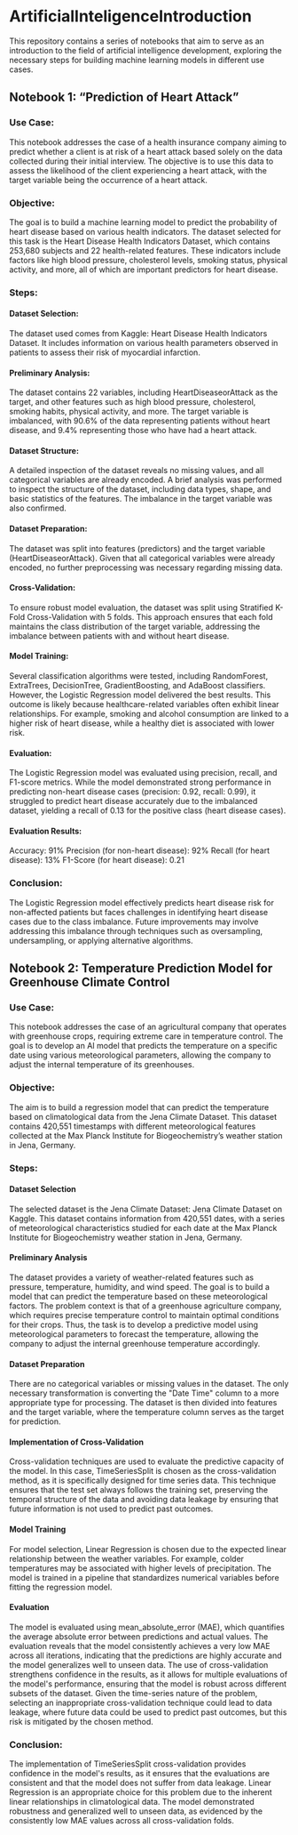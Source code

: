 # ArtificialInteligenceIntroduction
This repository contains a series of notebooks that aim to serve as an introduction to the field of artificial intelligence development, exploring the necessary steps for building machine learning models in different use cases.

## Notebook 1: “Prediction of Heart Attack”

### Use Case:
This notebook addresses the case of a health insurance company aiming to predict whether a client is at risk of a heart attack based solely on the data collected during their initial interview. The objective is to use this data to assess the likelihood of the client experiencing a heart attack, with the target variable being the occurrence of a heart attack.

### Objective:
The goal is to build a machine learning model to predict the probability of heart disease based on various health indicators. The dataset selected for this task is the Heart Disease Health Indicators Dataset, which contains 253,680 subjects and 22 health-related features. These indicators include factors like high blood pressure, cholesterol levels, smoking status, physical activity, and more, all of which are important predictors for heart disease.

### Steps:

#### Dataset Selection:
The dataset used comes from Kaggle: Heart Disease Health Indicators Dataset. It includes information on various health parameters observed in patients to assess their risk of myocardial infarction.

#### Preliminary Analysis:
The dataset contains 22 variables, including HeartDiseaseorAttack as the target, and other features such as high blood pressure, cholesterol, smoking habits, physical activity, and more. The target variable is imbalanced, with 90.6% of the data representing patients without heart disease, and 9.4% representing those who have had a heart attack.

#### Dataset Structure:
A detailed inspection of the dataset reveals no missing values, and all categorical variables are already encoded. A brief analysis was performed to inspect the structure of the dataset, including data types, shape, and basic statistics of the features. The imbalance in the target variable was also confirmed.

#### Dataset Preparation:
The dataset was split into features (predictors) and the target variable (HeartDiseaseorAttack). Given that all categorical variables were already encoded, no further preprocessing was necessary regarding missing data.

#### Cross-Validation:
To ensure robust model evaluation, the dataset was split using Stratified K-Fold Cross-Validation with 5 folds. This approach ensures that each fold maintains the class distribution of the target variable, addressing the imbalance between patients with and without heart disease.

#### Model Training:
Several classification algorithms were tested, including RandomForest, ExtraTrees, DecisionTree, GradientBoosting, and AdaBoost classifiers. However, the Logistic Regression model delivered the best results. This outcome is likely because healthcare-related variables often exhibit linear relationships. For example, smoking and alcohol consumption are linked to a higher risk of heart disease, while a healthy diet is associated with lower risk.

#### Evaluation:
The Logistic Regression model was evaluated using precision, recall, and F1-score metrics. While the model demonstrated strong performance in predicting non-heart disease cases (precision: 0.92, recall: 0.99), it struggled to predict heart disease accurately due to the imbalanced dataset, yielding a recall of 0.13 for the positive class (heart disease cases).

#### Evaluation Results:
Accuracy: 91%
Precision (for non-heart disease): 92%
Recall (for heart disease): 13%
F1-Score (for heart disease): 0.21

### Conclusion:
The Logistic Regression model effectively predicts heart disease risk for non-affected patients but faces challenges in identifying heart disease cases due to the class imbalance. Future improvements may involve addressing this imbalance through techniques such as oversampling, undersampling, or applying alternative algorithms.

## Notebook 2: Temperature Prediction Model for Greenhouse Climate Control

### Use Case:
This notebook addresses the case of an agricultural company that operates with greenhouse crops, requiring extreme care in temperature control. The goal is to develop an AI model that predicts the temperature on a specific date using various meteorological parameters, allowing the company to adjust the internal temperature of its greenhouses.

### Objective:
The aim is to build a regression model that can predict the temperature based on climatological data from the Jena Climate Dataset. This dataset contains 420,551 timestamps with different meteorological features collected at the Max Planck Institute for Biogeochemistry’s weather station in Jena, Germany.

### Steps:

#### Dataset Selection
The selected dataset is the Jena Climate Dataset: Jena Climate Dataset on Kaggle.
This dataset contains information from 420,551 dates, with a series of meteorological characteristics studied for each date at the Max Planck Institute for Biogeochemistry weather station in Jena, Germany.

#### Preliminary Analysis
The dataset provides a variety of weather-related features such as pressure, temperature, humidity, and wind speed. The goal is to build a model that can predict the temperature based on these meteorological factors.
The problem context is that of a greenhouse agriculture company, which requires precise temperature control to maintain optimal conditions for their crops. Thus, the task is to develop a predictive model using meteorological parameters to forecast the temperature, allowing the company to adjust the internal greenhouse temperature accordingly.

#### Dataset Preparation
There are no categorical variables or missing values in the dataset. The only necessary transformation is converting the "Date Time" column to a more appropriate type for processing.
The dataset is then divided into features and the target variable, where the temperature column serves as the target for prediction.

#### Implementation of Cross-Validation
Cross-validation techniques are used to evaluate the predictive capacity of the model. In this case, TimeSeriesSplit is chosen as the cross-validation method, as it is specifically designed for time series data.
This technique ensures that the test set always follows the training set, preserving the temporal structure of the data and avoiding data leakage by ensuring that future information is not used to predict past outcomes.

#### Model Training
For model selection, Linear Regression is chosen due to the expected linear relationship between the weather variables. For example, colder temperatures may be associated with higher levels of precipitation.
The model is trained in a pipeline that standardizes numerical variables before fitting the regression model.

#### Evaluation
The model is evaluated using mean_absolute_error (MAE), which quantifies the average absolute error between predictions and actual values.
The evaluation reveals that the model consistently achieves a very low MAE across all iterations, indicating that the predictions are highly accurate and the model generalizes well to unseen data.
The use of cross-validation strengthens confidence in the results, as it allows for multiple evaluations of the model's performance, ensuring that the model is robust across different subsets of the dataset. Given the time-series nature of the problem, selecting an inappropriate cross-validation technique could lead to data leakage, where future data could be used to predict past outcomes, but this risk is mitigated by the chosen method.

### Conclusion:
The implementation of TimeSeriesSplit cross-validation provides confidence in the model's results, as it ensures that the evaluations are consistent and that the model does not suffer from data leakage.
Linear Regression is an appropriate choice for this problem due to the inherent linear relationships in climatological data.
The model demonstrated robustness and generalized well to unseen data, as evidenced by the consistently low MAE values across all cross-validation folds.

